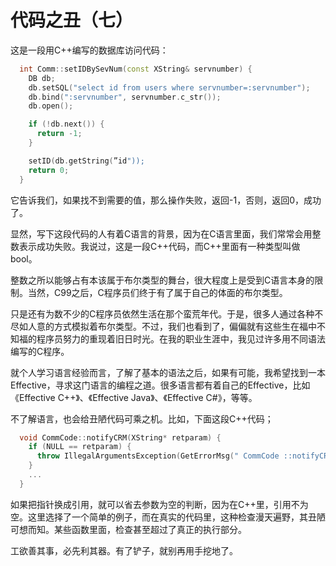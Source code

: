 代码之丑（七）
===

这是一段用C++编写的数据库访问代码：
```c++
  int Comm::setIDBySevNum(const XString& servnumber) {
    DB db;
    db.setSQL("select id from users where servnumber=:servnumber");
    db.bind(":servnumber", servnumber.c_str());
    db.open();

    if (!db.next()) {
      return -1;
    }

    setID(db.getString(”id"));
    return 0;
  }
```

它告诉我们，如果找不到需要的值，那么操作失败，返回-1，否则，返回0，成功了。

显然，写下这段代码的人有着C语言的背景，因为在C语言里面，我们常常会用整数表示成功失败。我说过，这是一段C++代码，而C++里面有一种类型叫做bool。

整数之所以能够占有本该属于布尔类型的舞台，很大程度上是受到C语言本身的限制。当然，C99之后，C程序员们终于有了属于自己的体面的布尔类型。

只是还有为数不少的C程序员依然生活在那个蛮荒年代。于是，很多人通过各种不尽如人意的方式模拟着布尔类型。不过，我们也看到了，偏偏就有这些生在福中不知福的程序员努力的重现着旧日时光。在我的职业生涯中，我见过许多用不同语法编写的C程序。

就个人学习语言经验而言，了解了基本的语法之后，如果有可能，我希望找到一本 Effective，寻求这门语言的编程之道。很多语言都有着自己的Effective，比如《Effective C++》、《Effective Java》、《Effective C#》，等等。

不了解语言，也会给丑陋代码可乘之机。比如，下面这段C++代码；
```c++
  void CommCode::notifyCRM(XString* retparam) {
    if (NULL == retparam) {
      throw IllegalArgumentsException(GetErrorMsg(" CommCode ::notifyCRM"));
    }
    ...
  }
```

如果把指针换成引用，就可以省去参数为空的判断，因为在C++里，引用不为空。这里选择了一个简单的例子，而在真实的代码里，这种检查漫天遍野，其丑陋可想而知。某些函数里面，检查甚至超过了真正的执行部分。

工欲善其事，必先利其器。有了铲子，就别再用手挖地了。
